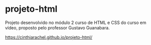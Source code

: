 # projeto-html
Projeto desenvolvido no módulo 2 curso de HTML e CSS do curso em vídeo, proposto pelo professor Gustavo Guanabara.


https://cinthiarachel.github.io/projeto-html/
